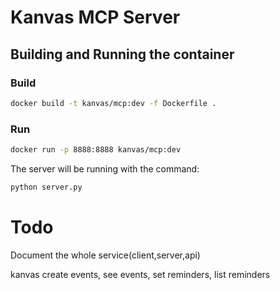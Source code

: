 # Kanvas MCP Server

## Building and Running the container

### Build

```sh
docker build -t kanvas/mcp:dev -f Dockerfile .
```

### Run

```sh
docker run -p 8888:8888 kanvas/mcp:dev
```

The server will be running with the command:

```sh
python server.py
```


# Todo

Document the whole service(client,server,api)

kanvas create events, see events, set reminders, list reminders